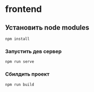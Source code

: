 # frontend

## Установить node modules
```
npm install
```

### Запустить дев сервер
```
npm run serve
```

### Сбилдить проект
```
npm run build
```